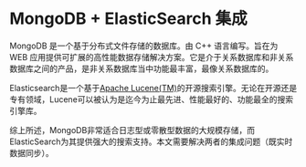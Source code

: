# MongoDB + ElasticSearch 集成

MongoDB 是一个基于分布式文件存储的数据库。由 C++ 语言编写。旨在为 WEB 应用提供可扩展的高性能数据存储解决方案。它是介于关系数据库和非关系数据库之间的产品，是非关系数据库当中功能最丰富，最像关系数据库的。

Elasticsearch是一个基于[Apache Lucene\(TM\)](https://lucene.apache.org/core/)的开源搜索引擎。无论在开源还是专有领域，Lucene可以被认为是迄今为止最先进、性能最好的、功能最全的搜索引擎库。

综上所述，MongoDB非常适合日志型或零散型数据的大规模存储，而ElasticSearch为其提供强大的搜索支持。本文需要解决两者的集成问题（既实时数据同步）。

